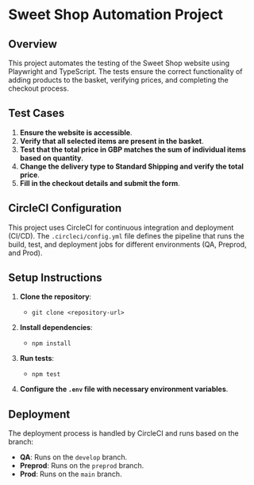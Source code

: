 # Sweet Shop Automation Project

## Overview
This project automates the testing of the Sweet Shop website using Playwright and TypeScript. The tests ensure the correct functionality of adding products to the basket, verifying prices, and completing the checkout process.

## Test Cases
1. **Ensure the website is accessible**.
2. **Verify that all selected items are present in the basket**.
3. **Test that the total price in GBP matches the sum of individual items based on quantity**.
4. **Change the delivery type to Standard Shipping and verify the total price**.
5. **Fill in the checkout details and submit the form**.

## CircleCI Configuration
This project uses CircleCI for continuous integration and deployment (CI/CD). The `.circleci/config.yml` file defines the pipeline that runs the build, test, and deployment jobs for different environments (QA, Preprod, and Prod).

## Setup Instructions
1. **Clone the repository**:
   - `git clone <repository-url>`

2. **Install dependencies**:
   - `npm install`

3. **Run tests**:
   - `npm test`

4. **Configure the `.env` file with necessary environment variables**.

## Deployment
The deployment process is handled by CircleCI and runs based on the branch:

- **QA**: Runs on the `develop` branch.
- **Preprod**: Runs on the `preprod` branch.
- **Prod**: Runs on the `main` branch.
